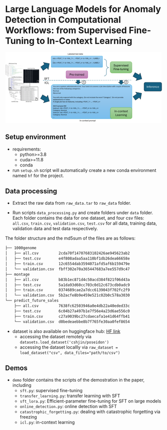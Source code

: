 # Large Language Models for Anomaly Detection in Computational Workflows: from Supervised Fine-Tuning to In-Context Learning

<!-- <p align="center">
  <img src="./SFT_ICL.png" width="80%">
</p> -->
![image](./SFT_ICL.png)

## Setup environment

* requirements:
  * python>=3.8
  * cuda>=11.8
  * conda
* run `setup.sh` script will automatically create a new conda environment named `hf` for the project.

## Data processing

* Extract the raw data from `raw_data.tar` to `raw_data` folder.

* Run scripts `data_processing.py` and create folders under `data` folder.
Each folder contains the data for one dataset, and four csv files: `all.csv`, `train.csv`, `validation.csv`, `test.csv` for all data, training data, validation data and test data respectively.

The folder structure and the md5sum of the files are as follows:

```bash
├── 1000genome
│   ├── all.csv         2cda70f14707683102426ae945623ab2
│   ├── test.csv        e4f808adaa5aa110bf1db26dea66658e
│   ├── train.csv       12c6554dab3594071afd5af6b159479e
│   └── validation.csv  fbff302e70a365447683a7ee557d9c47
├── montage
│   ├── all.csv         b83b1ec871d4c50acd384f821f06d43a
│   ├── test.csv        5a1da93d60cc703c0d12c673cdb0adc9
│   ├── train.csv       0374689cae2a7dcc6139043f702fc2f9
│   └── validation.csv  5b2acfe8b9e459e521c02b0c578a3030
└── predict_future_sales
    ├── all.csv         7638fc62503946a0e4db22a40eded33c
    ├── test.csv        6c04b27a497b1e7f56e4a23d6ae556c0
    ├── train.csv       c27a9039bc27cdaecafa1e41d64ffb41
    └── validation.csv  d0bedeaebbe8b7f765fe30aa0fef8654
```

* dataset is also available on huggingface hub: [HF link](https://huggingface.co/datasets/cshjin/poseidon)
  * accessing the dataset remotely via `datasets.load_dataset('cshjin/poseidon')`
  * accessing the dataset locallly via `raw_dataset = load_dataset("csv", data_files="path/to/csv")`

## Demos

* `demo` folder contains the scripts of the demostration in the paper, including
  * `sft.py`: supervised fine-tuning
  * `transfer_learning.py`: transfer learning with SFT
  * `sft_lora.py`: Efficient-parameter fine-tuning for SFT on large models
  * `online_detection.py`: online detection with SFT
  * `catastrophic_forgetting.py`: dealing with catastrophic forgetting via freezing
  * `icl.py`: in-context learning
